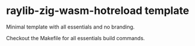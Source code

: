 # raylib-zig-wasm-hotreload template

Minimal template with all essentials and no branding.

Checkout the Makefile for all essentials build commands.
